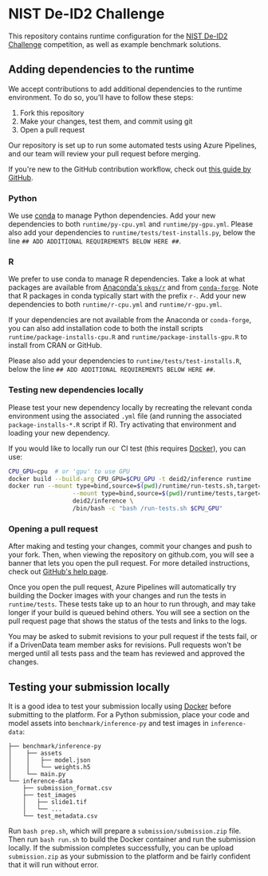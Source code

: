 # NIST De-ID2 Challenge

This repository contains runtime configuration for the [NIST De-ID2 Challenge](https://www.drivendata.org/) competition, as well as example benchmark solutions.

## Adding dependencies to the runtime

We accept contributions to add additional dependencies to the runtime environment. To do so, you'll have to follow these steps:

1. Fork this repository
2. Make your changes, test them, and commit using git
3. Open a pull request

Our repository is set up to run some automated tests using Azure Pipelines, and our team will review your pull request before merging.

If you're new to the GitHub contribution workflow, check out [this guide by GitHub](https://guides.github.com/activities/forking/).

### Python

We use [conda](https://docs.conda.io/en/latest/) to manage Python dependencies. Add your new dependencies to both `runtime/py-cpu.yml` and `runtime/py-gpu.yml`. Please also add your dependencies to `runtime/tests/test-installs.py`, below the line `## ADD ADDITIONAL REQUIREMENTS BELOW HERE ##`.

### R

We prefer to use conda to manage R dependencies. Take a look at what packages are available from [Anaconda's `pkgs/r`](https://repo.anaconda.com/pkgs/r/) and from [`conda-forge`](https://conda-forge.org/feedstocks/). Note that R packages in conda typically start with the prefix `r-`. Add your new dependencies to both `runtime/r-cpu.yml` and `runtime/r-gpu.yml`.

If your dependencies are not available from the Anaconda or `conda-forge`, you can also add installation code to both the install scripts `runtime/package-installs-cpu.R` and `runtime/package-installs-gpu.R` to install from CRAN or GitHub.

Please also add your dependencies to `runtime/tests/test-installs.R`, below the line `## ADD ADDITIONAL REQUIREMENTS BELOW HERE ##`.

### Testing new dependencies locally

Please test your new dependency locally by recreating the relevant conda environment using the associated `.yml` file (and running the associated `package-installs-*.R` script if R). Try activating that environment and loading your new dependency.

If you would like to locally run our CI test (this requires [Docker](https://www.docker.com/products/docker-desktop)), you can use:

```bash
CPU_GPU=cpu  # or 'gpu' to use GPU
docker build --build-arg CPU_GPU=$CPU_GPU -t deid2/inference runtime
docker run --mount type=bind,source=$(pwd)/runtime/run-tests.sh,target=/run-tests.sh,readonly \
                  --mount type=bind,source=$(pwd)/runtime/tests,target=/tests,readonly \
                  deid2/inference \
                  /bin/bash -c "bash /run-tests.sh $CPU_GPU"
```

### Opening a pull request

After making and testing your changes, commit your changes and push to your fork. Then, when viewing the repository on github.com, you will see a banner that lets you open the pull request. For more detailed instructions, check out [GitHub's help page](https://help.github.com/en/articles/creating-a-pull-request-from-a-fork).

Once you open the pull request, Azure Pipelines will automatically try building the Docker images with your changes and run the tests in `runtime/tests`. These tests take up to an hour to run through, and may take longer if your build is queued behind others. You will see a section on the pull request page that shows the status of the tests and links to the logs.

You may be asked to submit revisions to your pull request if the tests fail, or if a DrivenData team member asks for revisions. Pull requests won't be merged until all tests pass and the team has reviewed and approved the changes.


## Testing your submission locally

It is a good idea to test your submission locally using [Docker](https://docs.docker.com/get-docker/) before submitting to the platform. For a Python submission, place your code and model assets into `benchmark/inference-py` and test images in `inference-data`:

```
├── benchmark/inference-py
│    ├── assets
│    │   ├── model.json
│    │   └── weights.h5
│    └── main.py
└── inference-data
    ├── submission_format.csv
    ├── test_images
    │   ├── slide1.tif
    │   └── ...
    └── test_metadata.csv
```

Run `bash prep.sh`, which will prepare a `submission/submission.zip` file. Then run `bash run.sh` to build the Docker container and run the submission locally. If the submission completes successfully, you can be upload `submission.zip` as your submission to the platform and be fairly confident that it will run without error.
